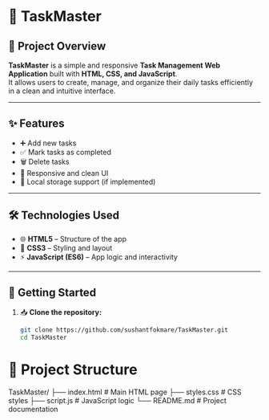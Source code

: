# 📝 TaskMaster

## 📜 Project Overview
**TaskMaster** is a simple and responsive **Task Management Web Application** built with **HTML, CSS, and JavaScript**.  
It allows users to create, manage, and organize their daily tasks efficiently in a clean and intuitive interface.  

---

## ✨ Features
- ➕ Add new tasks  
- ✅ Mark tasks as completed  
- 🗑️ Delete tasks  
- 🎨 Responsive and clean UI  
- 💾 Local storage support (if implemented)  

---

## 🛠️ Technologies Used
- 🌐 **HTML5** – Structure of the app  
- 🎨 **CSS3** – Styling and layout  
- ⚡ **JavaScript (ES6)** – App logic and interactivity  

---

## 🚀 Getting Started

1. 📥 **Clone the repository:**
   ```bash
   git clone https://github.com/sushantfokmare/TaskMaster.git
   cd TaskMaster

# 📂 Project Structure

TaskMaster/
├── index.html      # Main HTML page
├── styles.css      # CSS styles
├── script.js       # JavaScript logic
└── README.md       # Project documentation
